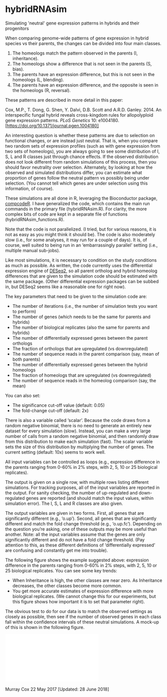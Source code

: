 # hybridRNAsim

Simulating 'neutral' gene expression patterns in hybrids and their progenitors

When comparing genome-wide patterns of gene expression in hybrid species vs their parents, the changes can be divided into four main classes. 

1. The homeologs match the pattern observed in the parents (I, inheritance). 
2. The homeologs show a difference that is not seen in the parents (S, bias). 
3. The parents have an expression difference, but this is not seen in the homeologs (L, blending). 
4. The parents have an expression difference, and the opposite is seen in the homeologs (R, reversal).

These patterns are described in more detail in this paper:

Cox, M.P., T. Dong, G. Shen, Y. Dalvi, D.B. Scott and A.R.D. Ganley. 2014. An interspecific fungal hybrid reveals cross-kingdom rules for allopolyploid gene expression patterns. *PLoS Genetics* 10: e1004180.
[https://doi.org/10.1371/journal.pgen.1004180]

An interesting question is whether these patterns are due to selection on functional changes, or are instead just neutral. That is, when you compare two random sets of expression profiles (such as with gene expression from two sets of homeologs), you are always going to see some distribution of I, S, L and R classes just through chance effects.  If the observed distribution does not look different from random simulations of this process, then you should favor neutrality over selection. Alternately, by looking at how the observed and simulated distributions differ, you can estimate what proportion of genes follow the neutral pattern vs possibly being under selection.  (You cannot tell which genes are under selection using this information, of course).

These simulations are all done in R, leveraging the Bioconductor package, [compcodeR](https://bioconductor.org/packages/release/bioc/html/compcodeR.html).  I have generalized the code, which contains the main run commands in the primary file (hybridRNAsim.R).  For clarity, the more complex bits of code are kept in a separate file of functions (hybridRNAsim_functions.R).

Note that the code is not parallelized.  (I tried, but for various reasons, it is not as easy as you might think it should be).  The code is also moderately slow (i.e., for some analyses, it may run for a couple of days).  It is, of course, well suited to being run in an ‘embarrassingly parallel’ setting (i.e., multiple manual sub-jobs).

Like most simulations, it is necessary to condition on the study conditions as much as possible.  As written, the code currently uses the differential expression engine of [DESeq2](https://bioconductor.org/packages/release/bioc/html/DESeq2.html), so all parent ortholog and hybrid homeolog differences that are given to the simulation code should be estimated with the same package. (Other differential expression packages can be subbed in, but DESeq2 seems like a reasonable one for right now).

The key parameters that need to be given to the simulation code are:

-    The number of iterations (i.e., the number of simulation tests you want to perform)
-    The number of genes (which needs to be the same for parents and hybrids)
-    The number of biological replicates (also the same for parents and hybrids)
-    The number of differentially expressed genes between the parent orthologs
-    The fraction of orthologs that are upregulated (vs downregulated)
-    The number of sequence reads in the parent comparison (say, mean of both parents)
-    The number of differentially expressed genes between the hybrid homeologs
-    The fraction of homeologs that are upregulated (vs downregulated)
-    The number of sequence reads in the homeolog comparison (say, the mean)

You can also set:

-    The significance cut-off value (default: 0.05)
-    The fold-change cut-off (default: 2x)

There is also a variable called ‘scalar’.  Because the code draws from a random negative binomial, there is no need to generate an entirely new dataset for every simulation (slow). Instead, you can make a very large number of calls from a random negative binomial, and then randomly draw from this distribution to make each simulation (fast).  The scalar variable sets the size of this distribution by multiplying the number of genes.  The current setting (default: 10x) seems to work well.

All input variables can be controlled as loops (e.g., expression difference in the parents ranging from 0-60% in 2% steps, with 2, 5, 10 or 25 biological replicates).

The output is given on a single row, with multiple rows listing different simulations.  For tracking purposes, all of the input variables are reported in the output.  For sanity checking, the number of up-regulated and down-regulated genes are reported (and should match the input values, within simulation error).  The I, S, L and R classes are also given.

The output variables are given in two forms.  First, all genes that are significantly different (e.g., ‘o.up’).  Second, all genes that are significantly different and match the fold change threshold (e.g., ‘o.up.fc’).  Depending on the question you’re asking, one of these outputs may be more useful than another.  Note: all the input variables assume that the genes are only significantly different and do not have a fold change threshold.  (Pay attention to this, as these different definitions of ‘differentially expressed’ are confusing and constantly get me into trouble).

The following figure shows the example suggested above: expression difference in the parents ranging from 0-60% in 2% steps, with 2, 5, 10 or 25 biological replicates.  You can see some key trends:

-  When Inheritance is high, the other classes are near zero.  As Inheritance decreases, the other classes become more common.
-  You get more accurate estimates of expression difference with more biological replicates.  (We cannot change this for our experiments, but this figure shows how important it is to set that parameter right).

The obvious test to do for our data is to match the observed settings as closely as possible, then see if the number of observed genes in each class fall within the confidence intervals of these neutral simulations. A mock-up of this is shown in the following figure.

![Example Simulation Figure](SimulationExample.pdf "Simulation Example")

Murray Cox
22 May 2017
[Updated: 28 June 2018]
